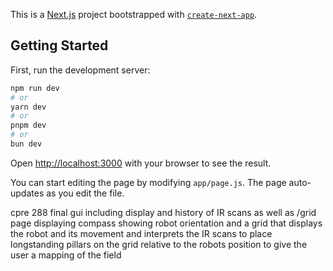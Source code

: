 This is a [Next.js](https://nextjs.org/) project bootstrapped with [`create-next-app`](https://github.com/vercel/next.js/tree/canary/packages/create-next-app).

## Getting Started

First, run the development server:

```bash
npm run dev
# or
yarn dev
# or
pnpm dev
# or
bun dev
```

Open [http://localhost:3000](http://localhost:3000) with your browser to see the result.

You can start editing the page by modifying `app/page.js`. The page auto-updates as you edit the file.



cpre 288 final gui including display and history of IR scans as well as /grid page displaying compass showing robot orientation and a grid that displays the robot and its movement and interprets the IR scans to place longstanding pillars on the grid relative to the robots position to give the user a mapping of the field

